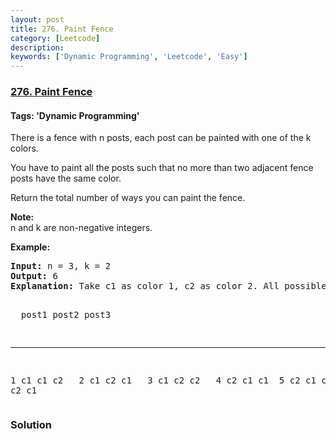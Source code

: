 ```yaml
---
layout: post
title: 276. Paint Fence
category: [Leetcode]
description: 
keywords: ['Dynamic Programming', 'Leetcode', 'Easy']
---
```

### [276. Paint Fence](https://leetcode.com/problems/paint-fence)

#### Tags: 'Dynamic Programming'

<div class="content__u3I1 question-content__JfgR"><div><p>There is a fence with n posts, each post can be painted with one of the k colors.</p>
<p>You have to paint all the posts such that no more than two adjacent fence posts have the same color.</p>
<p>Return the total number of ways you can paint the fence.</p>
<p><b>Note:</b><br/>
n and k are non-negative integers.</p>
<p><b>Example:</b></p>
<pre><b>Input:</b> n = 3, k = 2
<b>Output:</b> 6
<strong>Explanation: </strong>Take c1 as color 1, c2 as color 2. All possible ways are:

            post1  post2  post3      
 -----      -----  -----  -----       
   1         c1     c1     c2 
   2         c1     c2     c1 
   3         c1     c2     c2 
   4         c2     c1     c1  
   5         c2     c1     c2
   6         c2     c2     c1
</pre>
</div></div>

### Solution
